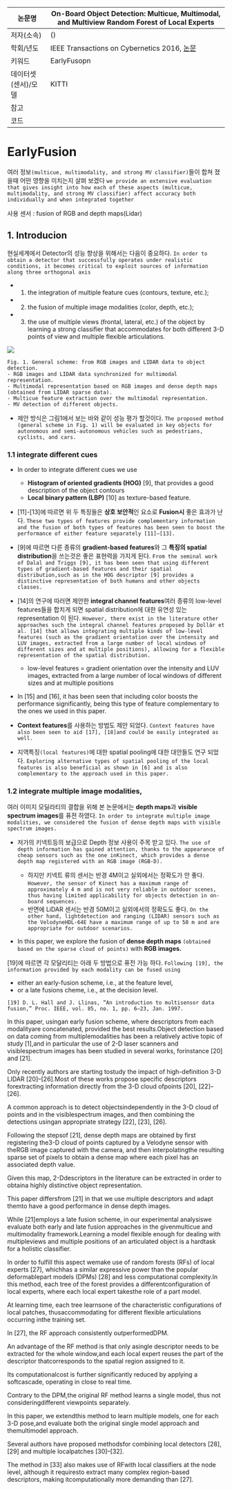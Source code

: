|논문명 | On-Board Object Detection: Multicue, Multimodal, and Multiview Random Forest of Local Experts|
| --- | --- |
| 저자\(소속\) | \(\) |
| 학회/년도 | IEEE Transactions on Cybernetics 2016, [논문](http://ieeexplore.ieee.org/document/7533479/) |
| 키워드 |EarlyFusopn |
| 데이터셋(센서)/모델 |KITTI |
| 참고 | |
| 코드 | |

# EarlyFusion 

여러 정보`(multicue, multimodality, and strong MV classifier)`들이 합쳐 졌을때 어떤 영향을 미치는지 살펴 보겠다 `we provide an extensive evaluation that gives insight into how each of these aspects (multicue, multimodality, and strong MV classifier) affect accuracy both individually and when integrated together`

사용 센서 :  fusion of RGB and depth maps(Lidar)

## 1. Introducion 

현실세계에서 Detector의 성능 향상을 위해서는 다음이 중요하다. `In order to obtain a detector that successfully operates under realistic conditions, it becomes critical to exploit sources of information along three orthogonal axis`
- 1) the integration of multiple feature cues (contours, texture, etc.); 
- 2) the fusion of multiple image modalities (color, depth, etc.); 
- 3) the use of multiple views (frontal, lateral, etc.) of the object 
by learning a strong classifier that accommodates for both different 3-D points of view and multiple flexible articulations.

![](https://i.imgur.com/Kqp3Cl6.png)
```
Fig. 1. General scheme: from RGB images and LIDAR data to object detection. 
- RGB images and LIDAR data synchronized for multimodal representation.
- Multimodal representation based on RGB images and dense depth maps (obtained from LIDAR sparse data). 
- Multicue feature extraction over the multimodal representation. 
- MV detection of different objects.
```

- 제안 방식은 그림1에서 보는 바와 같이 성능 평가 할것이다. `The proposed method (general scheme in Fig. 1) will be evaluated in key objects for autonomous and semi-autonomous vehicles such as pedestrians, cyclists, and cars.`

### 1.1 integrate different cues

- In order to integrate different cues we use 
	- **Histogram of oriented gradients (HOG)** [9], that provides a good description of the object contours 
	- **Local binary pattern (LBP)** [10] as texture-based feature. 

- [11]-[13]에 따르면 위 두 특징들은 **상호 보안적**인 요소로 **Fusion시** 좋은 효과가 난다. `These two types of features provide complementary information and the fusion of both types of features has been seen to boost the performance of either feature separately [11]–[13]. `

- [9]에 따르면 다른 종류의 **gradient-based features**와 그 **특징의 spatial distribution**을 쓰는것은 좋은 표현력을 가지게 된다. `From the seminal work of Dalal and Triggs [9], it has been seen that using different types of gradient-based features and their spatial distribution,such as in the HOG descriptor [9] provides a distinctive representation of both humans and other objects classes. `

- [14]의 연구에 따러면 제안한 **integral channel features**여러 종류의  low-level features들을 합치게 되면 spatial distribution에 대한 유연성 있는 representation 이 된다. `However, there exist in the literature other approaches such the integral channel features proposed by Dollár et al. [14] that allows integrating multiple kinds of low-level features (such as the gradient orientation over the intensity and LUV images, extracted from a large number of local windows of different sizes and at multiple positions), allowing for a flexible representation of the spatial distribution. `
	- low-level features  = gradient orientation over the intensity and LUV images, extracted from a large number of local windows of different sizes and at multiple positions

-  In [15] and [16], it has been seen that including color boosts the performance significantly, being this type of feature complementary to the ones we used in this paper. 

- **Context features**를 사용하는 방법도 제안 되었다. `Context features have also been seen to aid [17], [18]and could be easily integrated as well. `

- 지역특징`(local features)`에 대한 spatial pooling에 대한 대안들도 연구 되었다. `Exploring alternative types of spatial pooling of the local features is also beneficial as shown in [6] and is also complementary to the approach used in this paper.`

### 1.2 integrate multiple image modalities,

여러 이미지 모딜라티의 결합을 위해 본 논문에서는 **depth maps**과 **visible spectrum images**를 퓨젼 하였다. ` In order to integrate multiple image modalities, we considered the fusion of dense depth maps with visible spectrum images. `

- 저가의 키넥트등의 보급으로 Depth 정보 사용이 주목 받고 있다. `The use of depth information has gained attention, thanks to the appearance of cheap sensors such as the one inKinect, which provides a dense depth map registered with an RGB image (RGB-D). `
	- 하지만 키넥트 류의 센서는 반경 4M이고 실외에서는 정확도가 안 좋다. `However, the sensor of Kinect has a maximum range of approximately 4 m and is not very reliable in outdoor scenes, thus having limited applicability for objects detection in on-board sequences. `
	- 반면에 LiDAR 센서는 반경 50M이고 실외에서의 정확도도 좋다. `On the other hand, lightdetection and ranging (LIDAR) sensors such as the VelodyneHDL-64E have a maximum range of up to 50 m and are appropriate for outdoor scenarios. `

- In this paper, we explore the fusion of **dense depth maps** `(obtained based on the sparse cloud of points)` with **RGB images.** 

[19]에 따르면 각 모달리티는 아래 두 방법으로 퓨전 가능 하다. `Following [19], the information provided by each modality can be fused using `
- either an early-fusion scheme, i.e., at the feature level, 
- or a late fusions cheme, i.e., at the decision level. 

```
[19] D. L. Hall and J. Llinas, “An introduction to multisensor data fusion,” Proc. IEEE, vol. 85, no. 1, pp. 6–23, Jan. 1997.
```

In this paper, usingan early fusion scheme, where descriptors from each modalityare concatenated, provided the best results.Object detection based on data coming from multiplemodalities has been a relatively active topic of study [1],and in particular the use of 2-D laser scanners and visiblespectrum images has been studied in several works, forinstance [20] and [21]. 

Only recently authors are starting tostudy the impact of high-definition 3-D LIDAR [20]–[26].Most of these works propose specific descriptors forextracting information directly from the 3-D cloud ofpoints [20], [22]–[26]. 

A common approach is to detect objectsindependently in the 3-D cloud of points and in the visiblespectrum images, and then combining the detections usingan appropriate strategy [22], [23], [26]. 

Following the stepsof [21], dense depth maps are obtained by first registering the3-D cloud of points captured by a Velodyne sensor with theRGB image captured with the camera, and then interpolatingthe resulting sparse set of pixels to obtain a dense map where each pixel has an associated depth value. 

Given this map, 2-Ddescriptors in the literature can be extracted in order to obtaina highly distinctive object representation. 

This paper differsfrom [21] in that we use multiple descriptors and adapt themto have a good performance in dense depth images. 

While [21]employs a late fusion scheme, in our experimental analysiswe evaluate both early and late fusion approaches in the givenmulticue and multimodality framework.Learning a model flexible enough for dealing with multipleviews and multiple positions of an articulated object is a hardtask for a holistic classifier. 

In order to fulfill this aspect wemake use of random forests (RFs) of local experts [27], whichhas a similar expressive power than the popular deformablepart models (DPMs) [28] and less computational complexity.In this method, each tree of the forest provides a differentconfiguration of local experts, where each local expert takesthe role of a part model. 

At learning time, each tree learnsone of the characteristic configurations of local patches, thusaccommodating for different flexible articulations occurring inthe training set. 

In [27], the RF approach consistently outperformedDPM. 

An advantage of the RF method is that only asingle descriptor needs to be extracted for the whole window,and each local expert reuses the part of the descriptor thatcorresponds to the spatial region assigned to it. 

Its computationalcost is further significantly reduced by applying a softcascade, operating in close to real time. 

Contrary to the DPM,the original RF method learns a single model, thus not consideringdifferent viewpoints separately. 

In this paper, we extendthis method to learn multiple models, one for each 3-D pose,and evaluate both the original single model approach and themultimodel approach. 

Several authors have proposed methodsfor combining local detectors [28], [29] and multiple localpatches [30]–[32]. 

The method in [33] also makes use of RFwith local classifiers at the node level, although it requiresto extract many complex region-based descriptors, making itcomputationally more demanding than [27].
<!--stackedit_data:
eyJoaXN0b3J5IjpbLTE5NTY3MDgwMzNdfQ==
-->